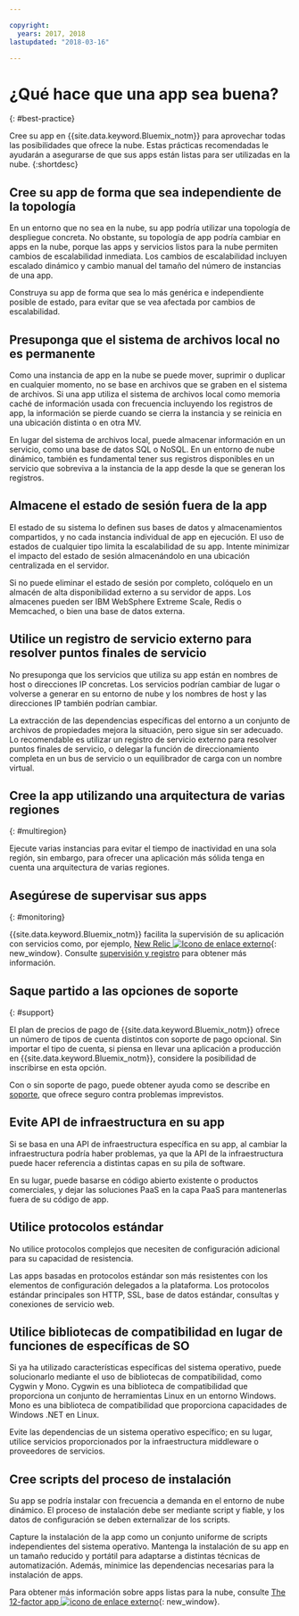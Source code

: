 ```yaml
---

copyright:
  years: 2017, 2018
lastupdated: "2018-03-16"

---
```


# ¿Qué hace que una app sea buena?
{: #best-practice}

Cree su app en {{site.data.keyword.Bluemix_notm}} para aprovechar todas las posibilidades que ofrece la nube. Estas prácticas recomendadas le ayudarán a asegurarse de que sus apps están listas para ser utilizadas en la nube.
{:shortdesc}

## Cree su app de forma que sea independiente de la topología

En un entorno que no sea en la nube, su app podría utilizar una topología de despliegue concreta. No obstante, su topología de app podría cambiar en apps en la nube,
porque las apps y servicios listos para la nube permiten cambios de escalabilidad
inmediata. Los cambios de escalabilidad incluyen escalado dinámico y cambio manual del tamaño del
número de instancias de una app.

Construya su app de forma que sea lo más
genérica e independiente posible de estado, para evitar que se vea afectada por cambios
de escalabilidad.

## Presuponga que el sistema de archivos local no es permanente

Como una instancia de app en la nube se puede mover, suprimir o duplicar en cualquier momento, no se base en archivos que se graben en el sistema de archivos. Si una app
utiliza el sistema de archivos local como memoria caché de
información usada con frecuencia incluyendo los registros de app, la
información se pierde cuando se cierra la instancia y se reinicia en una ubicación
distinta o en otra MV.

En lugar del sistema de archivos local, puede almacenar
información en un servicio, como una base de datos SQL o NoSQL. En un entorno de nube dinámico, también es fundamental tener sus registros
disponibles en un servicio que sobreviva a la instancia de la app
desde la que se generan los registros.

## Almacene el estado de sesión fuera de la app

El estado de
su sistema lo definen sus bases de datos y almacenamientos compartidos,
y no cada instancia individual de app en ejecución. El uso de
estados de cualquier tipo limita la escalabilidad de su app. Intente
minimizar el impacto del estado de sesión almacenándolo en una ubicación
centralizada en el servidor.

Si no puede eliminar el estado de sesión
por completo, colóquelo en un almacén de alta disponibilidad externo a
su servidor de apps. Los almacenes pueden ser IBM WebSphere Extreme Scale, Redis o
Memcached, o bien una base de datos externa.

## Utilice un registro de servicio externo para resolver puntos finales de servicio

No presuponga que los servicios que utiliza su app están en nombres de host o direcciones IP concretas. Los servicios podrían cambiar de lugar o volverse a generar en su entorno de nube y los nombres de host y las direcciones IP también podrían cambiar.

La extracción de las dependencias específicas del entorno a un conjunto de archivos de propiedades mejora la situación, pero sigue sin ser adecuado. Lo recomendable es utilizar un registro de servicio externo para resolver
puntos finales de servicio, o delegar la función de direccionamiento completa
en un bus de servicio o un equilibrador de carga con un nombre virtual.

## Cree la app utilizando una arquitectura de varias regiones
{: #multiregion}

Ejecute varias instancias para evitar el tiempo de inactividad en una sola región, sin embargo, para ofrecer una aplicación más sólida tenga en cuenta una arquitectura de varias regiones.

## Asegúrese de supervisar sus apps
{: #monitoring}

{{site.data.keyword.Bluemix_notm}} facilita la supervisión de su aplicación con servicios como, por ejemplo, [New Relic ![Icono de enlace externo](../icons/launch-glyph.svg)](http://newrelic.com/){: new_window}. Consulte [supervisión y registro](../monitor_log/logging.html#logging) para obtener más información.

## Saque partido a las opciones de soporte
{: #support}

El plan de precios de pago de {{site.data.keyword.Bluemix_notm}} ofrece un número de tipos de cuenta distintos con soporte de pago opcional. Sin importar el tipo de cuenta, si piensa en llevar una aplicación a producción en {{site.data.keyword.Bluemix_notm}}, considere la posibilidad de inscribirse en esta opción.

Con o sin soporte de pago, puede obtener ayuda como se describe en [soporte](../get-support/howtogetsupport.html), que ofrece seguro contra problemas imprevistos.

## Evite API de infraestructura en su app

Si se basa
en una API de infraestructura específica en su app, al cambiar
la infraestructura podría haber problemas, ya que la API de la infraestructura
puede hacer referencia a distintas capas en su pila de software.

En su lugar,
puede basarse en código abierto existente o productos comerciales, y dejar
las soluciones PaaS en la capa PaaS para mantenerlas fuera de su código de
app.

## Utilice protocolos estándar

No utilice protocolos complejos que necesiten de configuración adicional para su capacidad de resistencia.

Las apps basadas en protocolos estándar son
más resistentes con los elementos de configuración delegados a la
plataforma. Los protocolos estándar principales son HTTP, SSL,
base de datos estándar, consultas y conexiones de servicio web.

## Utilice bibliotecas de compatibilidad en lugar de funciones de específicas de SO

Si ya
ha utilizado características específicas del sistema operativo, puede
solucionarlo mediante el uso de bibliotecas de compatibilidad, como
Cygwin y Mono. Cygwin es una biblioteca de compatibilidad que proporciona un conjunto de herramientas Linux en un entorno Windows. Mono es una biblioteca de compatibilidad que proporciona capacidades de Windows .NET en Linux.

Evite las dependencias
de un sistema operativo específico; en su lugar, utilice servicios proporcionados
por la infraestructura middleware o proveedores de servicios.

## Cree scripts del proceso de instalación

Su app se podría instalar con frecuencia a demanda en el entorno de nube dinámico. El proceso de instalación debe ser mediante script y fiable, y los datos
de configuración se deben externalizar de los scripts.

Capture la instalación de la app como un conjunto uniforme de scripts independientes del sistema operativo. Mantenga la instalación de su app en un tamaño reducido y portátil para adaptarse a distintas técnicas de automatización. Además, minimice las dependencias necesarias para la instalación
de apps.

Para obtener más información sobre apps listas para la nube, consulte [The 12-factor app ![icono de enlace externo](../icons/launch-glyph.svg)](http://12factor.net/){: new_window}.


